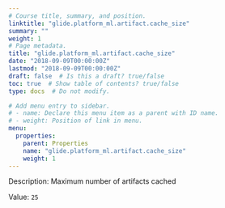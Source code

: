 ```yaml
---
# Course title, summary, and position.
linktitle: "glide.platform_ml.artifact.cache_size"
summary: ""
weight: 1
# Page metadata.
title: "glide.platform_ml.artifact.cache_size"
date: "2018-09-09T00:00:00Z"
lastmod: "2018-09-09T00:00:00Z"
draft: false  # Is this a draft? true/false
toc: true  # Show table of contents? true/false
type: docs  # Do not modify.

# Add menu entry to sidebar.
# - name: Declare this menu item as a parent with ID name.
# - weight: Position of link in menu.
menu:
  properties:
    parent: Properties
    name: "glide.platform_ml.artifact.cache_size"
    weight: 1
---
```


Description: Maximum number of artifacts cached


Value: `25`
